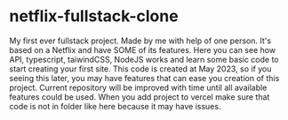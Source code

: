 # netflix-fullstack-clone
My first ever fullstack project. Made by me with help of one person. It's based on a Netflix and have SOME of its features.
Here you can see how API, typescript, taiwindCSS, NodeJS works and learn some basic code to start creating your first site.
This code is created at May 2023, so if you seeing this later, you may have features that can ease you creation of this project.
Current repository will be improved with time until all available features could be used.
When you add project to vercel make sure that code is not in folder like here because it may have issues.
